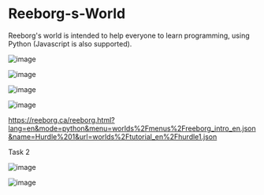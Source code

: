# Reeborg-s-World
Reeborg's world is intended to help everyone to learn programming, using Python (Javascript is also supported). 



![image](https://github.com/vibhajoshi/Reeborg-s-World/assets/73216270/b94e244e-6c91-42d2-9408-26c55ae74bfc)


![image](https://github.com/vibhajoshi/Reeborg-s-World/assets/73216270/1794944e-d16e-4c52-87ab-28b479976df6)

![image](https://github.com/vibhajoshi/Reeborg-s-World/assets/73216270/7205e343-0ba7-46f9-b387-4592d5c1ce9b)

![image](https://github.com/vibhajoshi/Reeborg-s-World/assets/73216270/5c16b751-9dee-496a-b984-080ca79e3546)

https://reeborg.ca/reeborg.html?lang=en&mode=python&menu=worlds%2Fmenus%2Freeborg_intro_en.json&name=Hurdle%201&url=worlds%2Ftutorial_en%2Fhurdle1.json


Task 2

![image](https://github.com/vibhajoshi/Reeborg-s-World/assets/73216270/64573715-6489-467b-baf3-2a017e54a1bd)


![image](https://github.com/vibhajoshi/Reeborg-s-World/assets/73216270/73cbe0a0-44c0-4526-b661-2ba73f334e2f)
